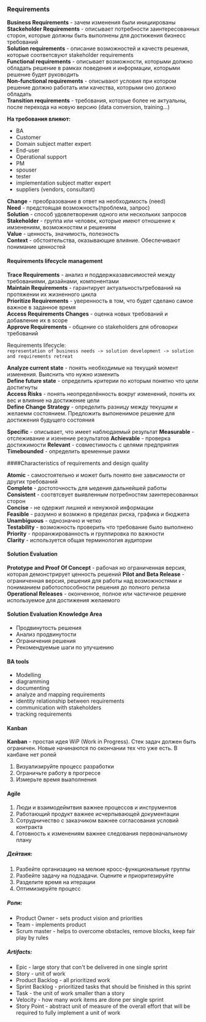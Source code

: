 ### Requirements

**Business Requirements** - зачем изменения были инициированы  
**Stackeholder Requirements** - описывает потребности заинтересованных сторон, которые должны быть выполнены для 
достижения бизнесс требований  
**Solution requirements** - описание возможностей и качеств решения, которые соответсвуют stakeholder requirements  
**Functional requirements** - описывает возможности, которыми должно обладать решение в рамках поведения и информации,
которыми решение будет руководить  
**Non-functional requirements** - описывают условия при котором решение должно работать или качества, которыми оно 
должно обладать  
**Transition requirements** - требования, которые более не актуальны, после перехода на новую версию (data conversion, training...)  

**На требования влияют:**
* BA
* Customer
* Domain subject matter expert
* End-user
* Operational support
* PM
* spouser
* tester
* implementation subject matter expert
* suppliers (vendors, consultant)  

**Change** - преобразование в ответ на необходимость (need)  
**Need** - предстоящая возможность(проблема, запрос)  
**Solution** - способ удовлетворения одного или нескольких запросов  
**Stakeholder** - группа или человек, которые имеют отношение к имзенениям, возможностям и решениям  
**Value** - ценность, значимость, полезность  
**Context** - обстоятельства, оказывающие влияние. Обеспечивают понимание ценностей

#### Requirements lifecycle management

**Trace Requirements** - анализ и поддержказависимостей между требованиями, дизайнами, компонентами  
**Maintain Requirements** - гарантирует актуальностьтребований на протяжении их жизненного цикла  
**Prioritize Requirements** - уверенность в том, что будет сделано самое важное в заданное время  
**Access Requirements Changes** - оценка новых требований и добавление их в scope  
**Approve Requirements** - общение со stakeholders для обговорки требований  

Requirements lifecycle:  
`representation of business needs -> solution development -> solution and requirements retreat`  

**Analyze current state** - понять необходимые на текущий момент изменения.  Выяснить что нужно изменить  
**Define future state** - определить критерии по которым понятно что цели достигнуты  
**Access Risks** - понять неопределённость вокруг изменений, понять их вес и влияние на достижение цели  
**Define Change Strategy** - определить разницу между текущим и желаемм состоянием. Предложить выпоненимое 
решение для достижения будущего состояния  

**Specific** - описывает, что имеет наблюдаемый результат
**Measurable** - отслеживание и изенение результатов
**Achievable** - проверка достижимости
**Relevant** - совместимость с целями предприятия
**Timebounded** - определить временные рамки

####Characteristics of requirements and design quality

**Atomic** - самостоятельно и может быть понято вне зависимости от других требований  
**Complete** - достоточность для ыедения дальнейшей работы  
**Consistent** - соотвтсвует выявленным потребностям заинтересованных сторон  
**Concise** - не одержит лишней и ненужной информации  
**Feasible** - разумно и возмжно в пределах риска, графика и бюджета  
**Unambiguous** - однозначно и четко  
**Testability** - возможность проверить что требование было выполнено  
**Priority** - проранжированность и группировка по важности  
**Clarity** - используется общая терминология аудитории  

#### Solution Evaluation

**Prototype and Proof Of Concept** - рабочая но ограниченная версия, которая демонстрирует ценность решений
**Pilot and Beta Release** - ограниченная версия, решения для работы над возможностями и пониманием работоспособности
решения до полного релиза
**Operational Releases** - оконченное, полное или частичное решение используемое для достижения желаемого

#### Solution Evaluation Knowledge Area

* Продвинутость решения
* Анализ продвинутости
* Ограничения решения
* Рекомендуемые шаги по улучшению

#### BA tools
* Modelling
* diagramming 
* documenting
* analyze and mapping requirements
* identity relationship between requirements
* communication with stakeholders
* tracking requirements

#### Kanban
**Kanban** - простая идея WiP (Work in Progress). Стек задач должен быть ограничен. Новые начинаются по окончании тех что уже есть. В канбане нет ролей

1. Визуализируйте процесс разработки
2. Ограничьте работу в прогрессе
3. Измерьте время выаполнения

#### Agile

1. Люди и взаимодеймтвия важнее процессов и инструментов
2. Работающий продукт важнее исчерпывающей документации
3. Сотрудничество с заказчиком важнее согласования условий контракта
4. Готовность к изменениям важнее следования первоначальному плану
  
##### Дейтвия:
1. Разбейте организацию на мелкие кросс-функциональные группы
2. Разбейте задачу на подзадачи. Оцените и приоритезируйте
3. Разделите время на итерации
4. Оптимизируйте процесс
  
##### Роли:
* Product Owner - sets product vision and priorities
* Team - implements product
* Scrum master - helps to overcome obstacles, remove blocks, keep fair play by rules
  
##### Artifacts:
* Epic - large story that con't be delivered in one single sprint
* Story - unit of work
* Product Backlog - all prioritized work
* Sprint Backlog - prioritized tasks that should be finished in this sprint
* Task - the unit of work smaller than a story
* Velocity - how many work items are done per single sprint
* Story Point - abstract unit of measure of the overall effort that will be required to fully implement a unit of work




